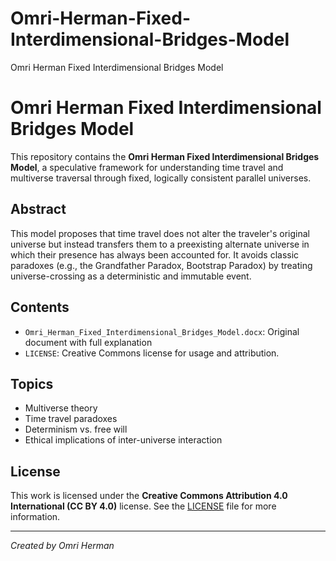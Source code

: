 # Omri-Herman-Fixed-Interdimensional-Bridges-Model
Omri Herman Fixed Interdimensional Bridges Model
# Omri Herman Fixed Interdimensional Bridges Model

This repository contains the **Omri Herman Fixed Interdimensional Bridges Model**, a speculative framework for understanding time travel and multiverse traversal through fixed, logically consistent parallel universes.

## Abstract

This model proposes that time travel does not alter the traveler's original universe but instead transfers them to a preexisting alternate universe in which their presence has always been accounted for. It avoids classic paradoxes (e.g., the Grandfather Paradox, Bootstrap Paradox) by treating universe-crossing as a deterministic and immutable event.

## Contents

- `Omri_Herman_Fixed_Interdimensional_Bridges_Model.docx`: Original document with full explanation
- `LICENSE`: Creative Commons license for usage and attribution.

## Topics

- Multiverse theory
- Time travel paradoxes
- Determinism vs. free will
- Ethical implications of inter-universe interaction

## License

This work is licensed under the **Creative Commons Attribution 4.0 International (CC BY 4.0)** license. See the [LICENSE](LICENSE) file for more information.

---

*Created by Omri Herman*
